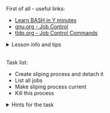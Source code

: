 First of all - useful links:

- [Learn BASH in Y minutes](https://learnxinyminutes.com/docs/bash/)
- [gnu.org - Job Control](https://www.gnu.org/software/bash/manual/html_node/Job-Control.html)
- [tldp.org - Job Control Commands](https://tldp.org/LDP/abs/html/x9644.html)

<details><summary>Lesson info and tips</summary>
<pre>
Job Control Builtins:
  bg [jobspec …]
      Resume each suspended job jobspec in the background.
  fg [jobspec]
      Resume the job jobspec in the foreground and make it the current job. 
  jobs
      Lists the active jobs.
  kill [-s sigspec] [-n signum] [-sigspec] jobspec or pid
      Send a signal specified by sigspec or signum to the process named by job 
  wait [-fn] [-p varname] [jobspec or pid …]
      Wait until the child process specified by each process ID pid or job specification jobspec exits and return the exit status of the last command waited for. 
  disown [-ar] [-h] [jobspec … | pid … ]
      Remove each jobspec from the table of active jobs. 
  suspend [-f]
</pre>
</details>
<br>

Task list:
- Create sliping process and detach it
- List all jobs
- Make sliping process current
- Kill this process

<details><summary>Hints for the task</summary>
<pre>
<strong>Task 1:</strong>
  $ sleep 10000 &
<br>
<strong>Task 2:</strong>
  $ jobs
  $ fg 1
  Ctrl+C
  $ sleep 10000 &
  $ jobs -l
  $ kill 10708
</pre>
</details>
